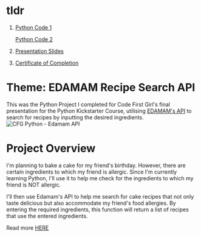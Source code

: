 # tldr
1. [Python Code 1](https://github.com/haiilingg/CFG-Python-Project/blob/main/Recipe%20API.py)

   [Python Code 2](https://github.com/haiilingg/CFG-Python-Project/blob/main/Code%20to%20check%20if%20my%20friend%20is%20allergic%20to%20this%20food.py)

2. [Presentation Slides](https://github.com/haiilingg/CFG-Python-Project/blob/main/Python-CFG%20presentation%20slide.pdf)

3. [Certificate of Completion](https://github.com/haiilingg/CFG-Python-Project/blob/main/CFG%20Python%20Certificate-%20HLT.pdf)

# Theme: EDAMAM Recipe Search API
This was the Python Project I completed for Code First Girl's final presentation for the Python Kickstarter Course, utilising [EDAMAM's API](https://developer.edamam.com/recipe-demo) to search for recipes by inputting the desired ingredients.
![CFG Python - Edamam API](https://github.com/haiilingg/CFG-Python-Project/assets/130296433/d6d504eb-b93c-49b1-b22c-aad49a8e8066)

# Project Overview
I'm planning to bake a cake for my friend's birthday. However, there are certain ingredients to which my friend is allergic. Since I'm currently learning Python, I'll use it to help me check for the ingredients to which my friend is NOT allergic.

I'll then use Edamam's API to help me search for cake recipes that not only taste delicious but also accommodate my friend's food allergies. By entering the required ingredients, this function will return a list of recipes that use the entered ingredients.

Read more [HERE](https://github.com/haiilingg/CFG-Python-Project/blob/main/Python-CFG%20presentation%20slide.pdf)
